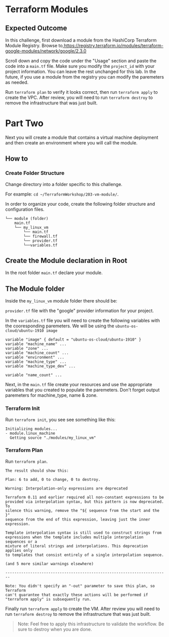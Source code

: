 # Terraform Modules

## Expected Outcome

In this challenge, first download a module from the HashiCorp Terraform Module Registry. Browse to,https://registry.terraform.io/modules/terraform-google-modules/network/google/2.3.0

Scroll down and copy the code under the "Usage" section and paste the code into a `main.tf` file. Make sure you modify the `project_id` with your project information. You can leave the rest unchanged for this lab. In the future, if you use a module from the registry you can modify the paremeters as needed. 

Run `terraform plan` to verify it looks correct, then run `terraform apply` to create the VPC. After review, you will need to run `terraform destroy` to remove the infrastructure that was just built.

# Part Two

Next you will create a module that contains a virtual machine deployment and then create an environment where you will call the module.

## How to

### Create Folder Structure

Change directory into a folder specific to this challenge.

For example: `cd ~/TerraformWorkshop/203-vm-module/`.

In order to organize your code, create the following folder structure and configuration files.

```hcl
└── module (folder)
    main.tf
    └── my_linux_vm
        └── main.tf
        └── firewall.tf
        └── provider.tf
        └──variables.tf
```

## Create the Module declaration in Root ##

In the root folder `main.tf` declare your module.

## The Module folder ##
Inside the `my_linux_vm` module folder there should be:

`provider.tf` file with the "google" provider information for your project.

In the `variables.tf` file you will need to create the following variables with the cooresponding paremeters. We will be using the `ubuntu-os-cloud/ubuntu-1910 image`

```hcl
variable "image" { default = "ubuntu-os-cloud/ubuntu-1910" }
variable "machine_name" ...
variable "zone" ...
variable "machine_count" ...
variable "environment" ...
variable "machine_type" ...
variable "machine_type_dev" ...

variable "name_count" ...

```

Next, in the `main.tf` file create your resources and use the appropriate variables that you created to populate the paremeters. Don't forget output paremeters for machine_type, name & zone.

### Terraform Init

Run `terraform init`, you see see something like this:

```hcl
Initializing modules...
- module.linux_machine
  Getting source "./modules/my_linux_vm"
```

### Terraform Plan

Run `terraform plan`.

```hcl
The result should show this:

Plan: 6 to add, 0 to change, 0 to destroy.

Warning: Interpolation-only expressions are deprecated

Terraform 0.11 and earlier required all non-constant expressions to be
provided via interpolation syntax, but this pattern is now deprecated. To
silence this warning, remove the "${ sequence from the start and the }"
sequence from the end of this expression, leaving just the inner expression.

Template interpolation syntax is still used to construct strings from
expressions when the template includes multiple interpolation sequences or a
mixture of literal strings and interpolations. This deprecation applies only
to templates that consist entirely of a single interpolation sequence.

(and 5 more similar warnings elsewhere)

------------------------------------------------------------------------

Note: You didn't specify an "-out" parameter to save this plan, so Terraform
can't guarantee that exactly these actions will be performed if
"terraform apply" is subsequently run.

```

Finally run `terraform apply` to create the VM. After review you will need to run `terraform destroy` to remove the infrastructure that was just built.

> Note: Feel free to apply this infrastructure to validate the workflow. Be sure to destroy when you are done.

